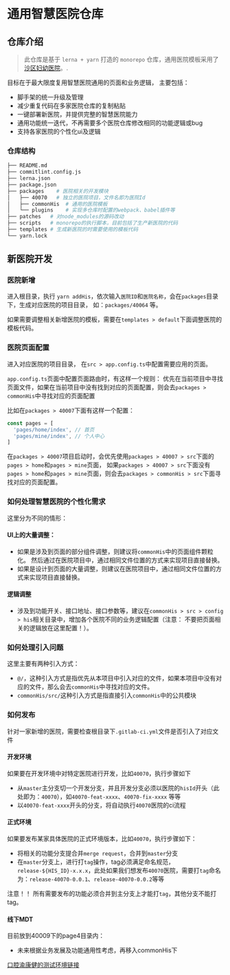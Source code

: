# 通用智慧医院仓库

## 仓库介绍

> 此仓库是基于 `lerna + yarn` 打造的 `monorepo` 仓库，通用医院模板采用了[沙区妇幼医院](https://ourgit.cqkqinfo.com/fe-his-groups/apps/40064)。.

目标在于最大限度复用智慧医院通用的页面和业务逻辑， 主要包括：

- 脚手架的统一升级及管理
- 减少重复代码在多家医院仓库的复制粘贴
- 一键部署新医院，并提供完整的智慧医院能力
- 通用功能统一迭代，不再需要多个医院仓库修改相同的功能逻辑或bug
- 支持各家医院的个性化ui及逻辑

### 仓库结构

```bash
├── README.md
├── commitlint.config.js
├── lerna.json
├── package.json
├── packages    # 医院相关的开发模块
│   ├── 40070   # 独立的医院项目，文件名即为医院Id
│   ├── commonHis  # 通用的医院模板
│   └── plugins    # 实现多仓库时配置的webpack、babel插件等
├── patches   # 对node_modules的源码改动
├── scripts   # monorepo的执行脚本，目前包括了生产新医院的代码
├── templates # 生成新医院的时需要使用的模板代码
└── yarn.lock

```

## 新医院开发

### 医院新增

进入根目录，执行 `yarn addHis`，依次输入`医院ID`和`医院名称`，会在`packages`目录下，生成对应医院的项目目录， 如：`packages/40064` 等。

如果需要调整相关新增医院的模板，需要在`templates > default`下面调整医院的模板代码。

### 医院页面配置

进入对应医院的项目目录， 在`src > app.config.ts`中配置需要应用的页面。 

`app.config.ts`页面中配置页面路由时，有这样一个规则： 优先在当前项目中寻找页面文件，如果在当前项目中没有找到对应的页面配置，则会去`packages > commonHis`中寻找对应的页面配置

比如在`packages > 40007`下面有这样一个配置：

```js
const pages = [
  'pages/home/index', // 首页
  'pages/mine/index', // 个人中心
]
```

在`packages > 40007`项目启动时，会优先使用`packages > 40007 > src`下面的`pages > home`和`pages > mine`页面， 如果`packages > 40007 > src`下面没有`pages > home`和`pages > mine`页面，则会去`packages > commonHis > src`下面寻找对应的页面配置。


### 如何处理智慧医院的个性化需求

这里分为不同的情形：

#### UI上的大量调整：

- 如果是涉及到页面的部分组件调整，则建议将`commonHis`中的页面组件颗粒化。 然后通过在医院项目中，通过相同文件位置的方式来实现项目直接替换。
- 如果是设计到页面的大量调整，则建议在医院项目中，通过相同文件位置的方式来实现项目直接替换。
  
#### 逻辑调整

- 涉及到功能开关、接口地址、接口参数等，建议在`commonHis > src > config  > his`相关目录中，增加各个医院不同的业务逻辑配置（注意： 不要把页面相关的逻辑放在这里配置！）。

### 如何处理引入问题

这里主要有两种引入方式：

- `@/`，这种引入方式是指优先从本项目中引入对应的文件，如果本项目中没有对应的文件，那么会去`commonHis`中寻找对应的文件。
- `commonHis/src/`这种引入方式是指直接引入`commonHis`中的公共模块

### 如何发布

针对一家新增的医院，需要检查根目录下`.gitlab-ci.yml`文件是否引入了对应文件

#### 开发环境

如果要在开发环境中对特定医院进行开发，比如`40070`，执行步骤如下

- 从`master`主分支切一个开发分支，并且开发分支必须以医院的`hisId`开头（此处即为：`40070`），如`40070-feat-xxxx`、`40070-fix-xxxx` 等等
- 以`40070-feat-xxxx`开头的分支，将自动执行`40070`医院的ci流程

#### 正式环境

如果要发布某家具体医院的正式环境版本，比如`40070`，执行步骤如下：

- 将相关的功能分支提合并`merge request`，合并到`master`分支
- 在`master`分支上，进行打`tag`操作，tag必须满足命名规范，`release-${HIS_ID}-x.x.x`，此处如果我们想发布`40070`医院，需要打`tag`命名为：`release-40070-0.0.1`、`release-40070-0.0.2`等等

注意！！ 所有需要发布的功能必须合并到主分支上才能打`tag`，其他分支不能打tag。



#### 线下MDT

目前放到40009下的page4目录内：

- 未来根据业务发展及功能通用性考虑，再移入commonHis下

[口腔渝康健的测试环境链接](https://mdmis.cq12320.cn/zykqykjsyyyd1//patients/p2219-his-test/#/pages/otherLogin/index)


